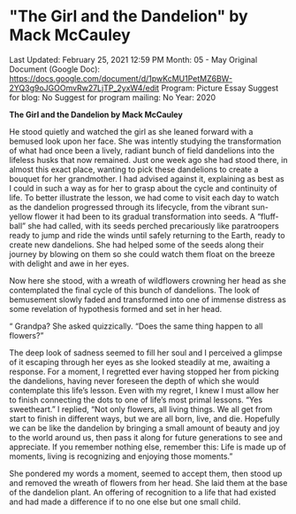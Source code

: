 # "The Girl and the Dandelion" by Mack McCauley

Last Updated: February 25, 2021 12:59 PM
Month: 05 - May
Original Document (Google Doc): https://docs.google.com/document/d/1pwKcMU1PetMZ6BW-2YQ3g9oJGOOmvRw27LjTP_2yxW4/edit
Program: Picture Essay
Suggest for blog: No
Suggest for program mailing: No
Year: 2020

**The Girl and the Dandelion by Mack McCauley**

He stood quietly and watched the girl as she leaned forward with a bemused look upon her face. She was intently studying the transformation of what had once been a lively, radiant bunch of field dandelions into the lifeless husks that now remained. Just one week ago she had stood there, in almost this exact place, wanting to pick these dandelions to create a bouquet for her grandmother. I had advised against it, explaining as best as I could in such a way as for her to grasp about the cycle and continuity of life. To better illustrate the lesson, we had come to visit each day to watch as the dandelion progressed through its lifecycle, from the vibrant sun- yellow flower it had been to its gradual transformation into seeds. A “fluff-ball” she had called, with its seeds perched precariously like paratroopers ready to jump and ride the winds until safely returning to the Earth, ready to create new dandelions. She had helped some of the seeds along their journey by blowing on them so she could watch them float on the breeze with delight and awe in her eyes.

Now here she stood, with a wreath of wildflowers crowning her head as she contemplated the final cycle of this bunch of dandelions. The look of bemusement slowly faded and transformed into one of immense distress as some revelation of hypothesis formed and set in her head.

“ Grandpa? She asked quizzically. “Does the same thing happen to all flowers?”

The deep look of sadness seemed to fill her soul and I perceived a glimpse of it escaping through her eyes as she looked steadily at me, awaiting a response. For a moment, I regretted ever having stopped her from picking the dandelions, having never foreseen the depth of which she would contemplate this life’s lesson. Even with my regret, I knew I must allow her to finish connecting the dots to one of life’s most primal lessons. “Yes sweetheart.” I replied, “Not only flowers, all living things. We all get from start to finish in different ways, but we are all born, live, and die. Hopefully we can be like the dandelion by bringing a small amount of beauty and joy to the world around us, then pass it along for future generations to see and appreciate. If you remember nothing else, remember this: Life is made up of moments, living is recognizing and enjoying those moments.”

She pondered my words a moment, seemed to accept them, then stood up and removed the wreath of flowers from her head. She laid them at the base of the dandelion plant. An offering of recognition to a life that had existed and had made a difference if to no one else but one small child.